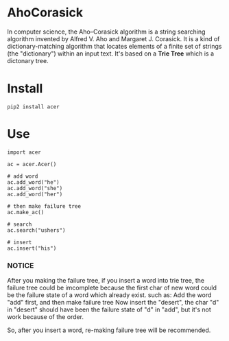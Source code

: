 # AhoCorasick
In computer science, the Aho–Corasick algorithm is a string searching algorithm invented by Alfred V. Aho and Margaret J. Corasick.
It is a kind of dictionary-matching algorithm that locates elements of a finite set of strings (the "dictionary") within an input text. It's based on a **Trie Tree** which is a dictonary tree.

# Install

    pip2 install acer

# Use

    import acer

    ac = acer.Acer()

    # add word
    ac.add_word("he")   
    ac.add_word("she")   
    ac.add_word("her")
    
    # then make failure tree
    ac.make_ac()

    # search
    ac.search("ushers")

    # insert
    ac.insert("his")


### NOTICE
After you making the failure tree, if you insert a word into trie tree, the failure tree could be imcomplete because the first char of new word could be the failure state of a word which already exist.
such as:
    Add the word "add" first, and then make failure tree
    Now insert the "desert", the char "d" in "desert" should have been the failure state of "d" in "add", but it's not work because of the order.

So, after you insert a word, re-making failure tree will be recommended.